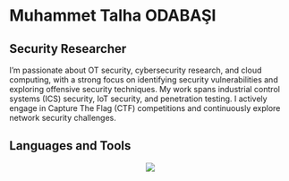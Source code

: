 <h1> Muhammet Talha ODABAŞI </h1>

<h2> Security Researcher </h2>
I’m passionate about OT security, cybersecurity research, and cloud computing, with a strong focus on identifying security vulnerabilities and exploring offensive security techniques. My work spans industrial control systems (ICS) security, IoT security, and penetration testing. I actively engage in Capture The Flag (CTF) competitions and continuously explore network security challenges.

<h2> Languages and Tools </h2>
<!--https://github.com/tandpfun/skill-icons-->
<p align="center">
    <img src="https://skillicons.dev/icons?i=linux,vim,c,cpp,py,html,mysql,js,java,git,bash,powershell,dart,flutter,cs,unity,godot"/>
</p>
